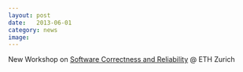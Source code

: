 ```yaml
---
layout: post
date:   2013-06-01
category: news
image: 
---
```


New Workshop on [Software Correctness and Reliability]({{"/workshop2013"|relative_url}}) @ ETH Zurich